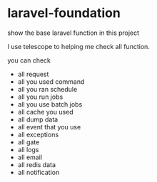 # laravel-foundation
show the base laravel function in this project

I use telescope to helping me check all function.


you can check 
- all request
- all you used command
- all you ran schedule
- all you run jobs
- all you use batch jobs
- all cache you used 
- all dump data
- all event that you use
- all exceptions
- all gate
- all logs
- all email
- all redis data
- all notification


